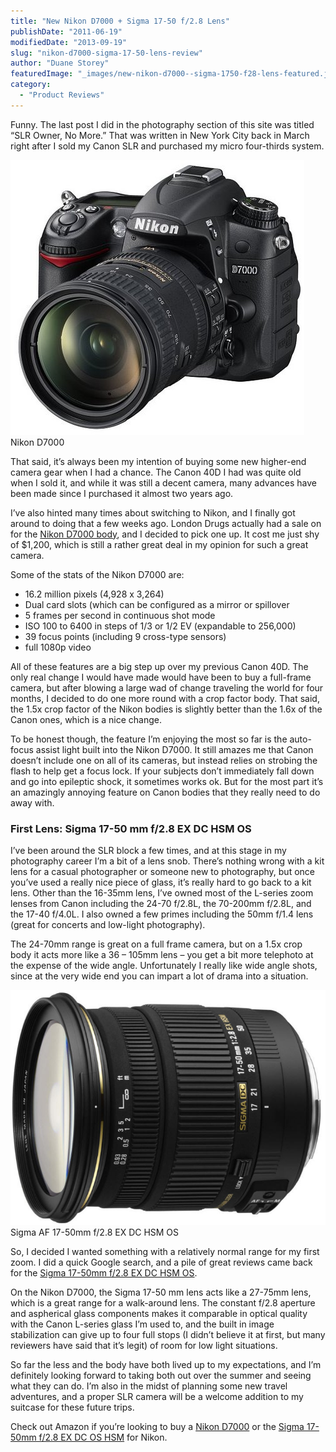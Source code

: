 ```yaml
---
title: "New Nikon D7000 + Sigma 17-50 f/2.8 Lens"
publishDate: "2011-06-19"
modifiedDate: "2013-09-19"
slug: "nikon-d7000-sigma-17-50-lens-review"
author: "Duane Storey"
featuredImage: "_images/new-nikon-d7000--sigma-1750-f28-lens-featured.jpg"
category:
  - "Product Reviews"
---
```


Funny. The last post I did in the photography section of this site was titled “SLR Owner, No More.” That was written in New York City back in March right after I sold my Canon SLR and purchased my micro four-thirds system.

[![](_images/new-nikon-d7000--sigma-1750-f28-lens-1.jpg "Nikon-D7000-1")](http://www.migratorynerd.com/wordpress/wp-content/uploads/2011/06/Nikon-D7000-1.jpg)Nikon D7000



That said, it’s always been my intention of buying some new higher-end camera gear when I had a chance. The Canon 40D I had was quite old when I sold it, and while it was still a decent camera, many advances have been made since I purchased it almost two years ago.

I’ve also hinted many times about switching to Nikon, and I finally got around to doing that a few weeks ago. London Drugs actually had a sale on for the [Nikon D7000 body](http://www.amazon.com/gp/product/B0042X9LC4/ref=as_li_qf_sp_asin_il_tl?ie=UTF8&tag=duanstor-20&linkCode=as2&camp=1789&creative=9325&creativeASIN=B0042X9LC4), and I decided to pick one up. It cost me just shy of $1,200, which is still a rather great deal in my opinion for such a great camera.

Some of the stats of the Nikon D7000 are:

- 16.2 million pixels (4,928 x 3,264)
- Dual card slots (which can be configured as a mirror or spillover
- 5 frames per second in continuous shot mode
- ISO 100 to 6400 in steps of 1/3 or 1/2 EV (expandable to 256,000)
- 39 focus points (including 9 cross-type sensors)
- full 1080p video

All of these features are a big step up over my previous Canon 40D. The only real change I would have made would have been to buy a full-frame camera, but after blowing a large wad of change traveling the world for four months, I decided to do one more round with a crop factor body. That said, the 1.5x crop factor of the Nikon bodies is slightly better than the 1.6x of the Canon ones, which is a nice change.

To be honest though, the feature I’m enjoying the most so far is the auto-focus assist light built into the Nikon D7000. It still amazes me that Canon doesn’t include one on all of its cameras, but instead relies on strobing the flash to help get a focus lock. If your subjects don’t immediately fall down and go into epileptic shock, it sometimes works ok. But for the most part it’s an amazingly annoying feature on Canon bodies that they really need to do away with.

### First Lens: Sigma 17-50 mm f/2.8 EX DC HSM OS

I’ve been around the SLR block a few times, and at this stage in my photography career I’m a bit of a lens snob. There’s nothing wrong with a kit lens for a casual photographer or someone new to photography, but once you’ve used a really nice piece of glass, it’s really hard to go back to a kit lens. Other than the 16-35mm lens, I’ve owned most of the L-series zoom lenses from Canon including the 24-70 f/2.8L, the 70-200mm f/2.8L, and the 17-40 f/4.0L. I also owned a few primes including the 50mm f/1.4 lens (great for concerts and low-light photography).

The 24-70mm range is great on a full frame camera, but on a 1.5x crop body it acts more like a 36 – 105mm lens – you get a bit more telephoto at the expense of the wide angle. Unfortunately I really like wide angle shots, since at the very wide end you can impart a lot of drama into a situation.

[![](_images/new-nikon-d7000--sigma-1750-f28-lens-2.jpg "Sigma 17-50mm F2.8 EX DC OS HSM (nikon)")](http://www.migratorynerd.com/wordpress/wp-content/uploads/2011/06/Sigma-17-50mm-F2.8-EX-DC-OS-HSM-nikon.jpg)Sigma AF 17-50mm f/2.8 EX DC HSM OS



So, I decided I wanted something with a relatively normal range for my first zoom. I did a quick Google search, and a pile of great reviews came back for the [Sigma 17-50mm f/2.8 EX DC HSM OS](http://www.amazon.com/gp/product/B003A6NU3U/ref=as_li_qf_sp_asin_tl?ie=UTF8&tag=duanstor-20&linkCode=as2&camp=217145&creative=399373&creativeASIN=B003A6NU3U).

On the Nikon D7000, the Sigma 17-50 mm lens acts like a 27-75mm lens, which is a great range for a walk-around lens. The constant f/2.8 aperture and aspherical glass components makes it comparable in optical quality with the Canon L-series glass I’m used to, and the built in image stabilization can give up to four full stops (I didn’t believe it at first, but many reviewers have said that it’s legit) of room for low light situations.

So far the less and the body have both lived up to my expectations, and I’m definitely looking forward to taking both out over the summer and seeing what they can do. I’m also in the midst of planning some new travel adventures, and a proper SLR camera will be a welcome addition to my suitcase for these future trips.

Check out Amazon if you’re looking to buy a [Nikon D7000](http://www.amazon.com/gp/product/B0042X9LC4/ref=as_li_qf_sp_asin_il_tl?ie=UTF8&tag=duanstor-20&linkCode=as2&camp=1789&creative=9325&creativeASIN=B0042X9LC4) or the [Sigma 17-50mm f/2.8 EX DC OS HSM](http://www.amazon.com/gp/product/B003A6NU3U/ref=as_li_qf_sp_asin_tl?ie=UTF8&tag=duanstor-20&linkCode=as2&camp=217145&creative=399373&creativeASIN=B003A6NU3U) for Nikon.
